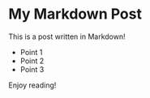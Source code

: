 # My Markdown Post

This is a post written in Markdown!

- Point 1
- Point 2
- Point 3

Enjoy reading!
